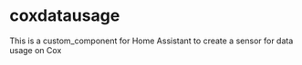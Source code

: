 # coxdatausage
This is a custom_component for Home Assistant to create a sensor for data usage on Cox
